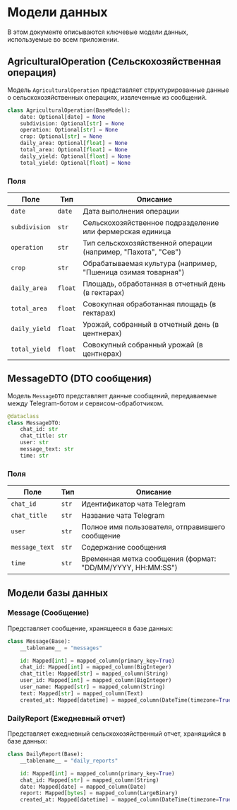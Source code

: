 # Модели данных

В этом документе описываются ключевые модели данных, используемые во всем приложении.

## AgriculturalOperation (Сельскохозяйственная операция)

Модель `AgriculturalOperation` представляет структурированные данные о сельскохозяйственных операциях, извлеченные из сообщений.

```python
class AgriculturalOperation(BaseModel):
    date: Optional[date] = None
    subdivision: Optional[str] = None
    operation: Optional[str] = None
    crop: Optional[str] = None
    daily_area: Optional[float] = None
    total_area: Optional[float] = None
    daily_yield: Optional[float] = None
    total_yield: Optional[float] = None
```

### Поля

| Поле | Тип | Описание |
|-------|------|-------------|
| `date` | `date` | Дата выполнения операции |
| `subdivision` | `str` | Сельскохозяйственное подразделение или фермерская единица |
| `operation` | `str` | Тип сельскохозяйственной операции (например, "Пахота", "Сев") |
| `crop` | `str` | Обрабатываемая культура (например, "Пшеница озимая товарная") |
| `daily_area` | `float` | Площадь, обработанная в отчетный день (в гектарах) |
| `total_area` | `float` | Совокупная обработанная площадь (в гектарах) |
| `daily_yield` | `float` | Урожай, собранный в отчетный день (в центнерах) |
| `total_yield` | `float` | Совокупный собранный урожай (в центнерах) |

## MessageDTO (DTO сообщения)

Модель `MessageDTO` представляет данные сообщений, передаваемые между Telegram-ботом и сервисом-обработчиком.

```python
@dataclass
class MessageDTO:
    chat_id: str
    chat_title: str
    user: str
    message_text: str
    time: str
```

### Поля

| Поле | Тип | Описание |
|-------|------|-------------|
| `chat_id` | `str` | Идентификатор чата Telegram |
| `chat_title` | `str` | Название чата Telegram |
| `user` | `str` | Полное имя пользователя, отправившего сообщение |
| `message_text` | `str` | Содержание сообщения |
| `time` | `str` | Временная метка сообщения (формат: "DD/MM/YYYY, HH:MM:SS") |

## Модели базы данных

### Message (Сообщение)

Представляет сообщение, хранящееся в базе данных:

```python
class Message(Base):
    __tablename__ = "messages"

    id: Mapped[int] = mapped_column(primary_key=True)
    chat_id: Mapped[int] = mapped_column(BigInteger)
    chat_title: Mapped[str] = mapped_column(String)
    user_id: Mapped[int] = mapped_column(BigInteger)
    user_name: Mapped[str] = mapped_column(String)
    text: Mapped[str] = mapped_column(Text)
    created_at: Mapped[datetime] = mapped_column(DateTime(timezone=True), default=func.now())
```

### DailyReport (Ежедневный отчет)

Представляет ежедневный сельскохозяйственный отчет, хранящийся в базе данных:

```python
class DailyReport(Base):
    __tablename__ = "daily_reports"

    id: Mapped[int] = mapped_column(primary_key=True)
    chat_id: Mapped[str] = mapped_column(String)
    date: Mapped[date] = mapped_column(Date)
    report: Mapped[bytes] = mapped_column(LargeBinary)
    created_at: Mapped[datetime] = mapped_column(DateTime(timezone=True), default=func.now())
``` 